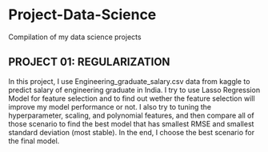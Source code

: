 # Project-Data-Science
Compilation of my data science projects

## PROJECT 01: REGULARIZATION
In this project, I use Engineering_graduate_salary.csv data from kaggle to predict salary of engineering graduate in India. I try to use Lasso Regression Model for feature selection and to find out wether the feature selection will improve my model performance or not. I also try to tuning the hyperparameter, scaling, and polynomial features, and then compare all of those scenario to find the best model that has smallest RMSE and smallest standard deviation (most stable). In the end, I choose the best scenario for the final model.
